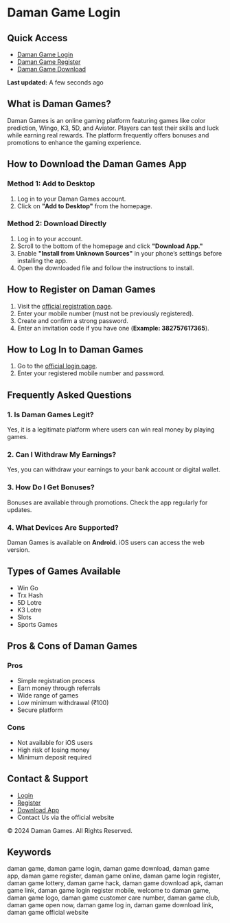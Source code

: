 # Daman Game Login

## Quick Access
- [Daman Game Login](https://damanclub.in/#/register?invitationCode=382757617365)
- [Daman Game Register](https://damanclub.in/#/register?invitationCode=382757617365)
- [Daman Game Download](https://damanclub.in/#/register?invitationCode=382757617365)

**Last updated:** A few seconds ago  

## What is Daman Games?
Daman Games is an online gaming platform featuring games like color prediction, Wingo, K3, 5D, and Aviator. Players can test their skills and luck while earning real rewards. The platform frequently offers bonuses and promotions to enhance the gaming experience.

## How to Download the Daman Games App
### Method 1: Add to Desktop
1. Log in to your Daman Games account.
2. Click on **"Add to Desktop"** from the homepage.

### Method 2: Download Directly
1. Log in to your account.
2. Scroll to the bottom of the homepage and click **"Download App."**
3. Enable **"Install from Unknown Sources"** in your phone’s settings before installing the app.
4. Open the downloaded file and follow the instructions to install.

## How to Register on Daman Games
1. Visit the [official registration page](https://damangames.one/register/).
2. Enter your mobile number (must not be previously registered).
3. Create and confirm a strong password.
4. Enter an invitation code if you have one (**Example: 382757617365**).

## How to Log In to Daman Games
1. Go to the [official login page](https://damangames.one/login/).
2. Enter your registered mobile number and password.

## Frequently Asked Questions

### 1. Is Daman Games Legit?
Yes, it is a legitimate platform where users can win real money by playing games.

### 2. Can I Withdraw My Earnings?
Yes, you can withdraw your earnings to your bank account or digital wallet.

### 3. How Do I Get Bonuses?
Bonuses are available through promotions. Check the app regularly for updates.

### 4. What Devices Are Supported?
Daman Games is available on **Android**. iOS users can access the web version.

## Types of Games Available
- Win Go
- Trx Hash
- 5D Lotre
- K3 Lotre
- Slots
- Sports Games

## Pros & Cons of Daman Games

### Pros
- Simple registration process
- Earn money through referrals
- Wide range of games
- Low minimum withdrawal (₹100)
- Secure platform

### Cons
- Not available for iOS users
- High risk of losing money
- Minimum deposit required

## Contact & Support
- [Login](https://damangames.support/login/)
- [Register](https://damangames.support/register/)
- [Download App](https://damangames.support/download/)
- Contact Us via the official website  

© 2024 Daman Games. All Rights Reserved.  

## Keywords
daman game, daman game login, daman game download, daman game app, daman game register, daman game online, daman game login register, daman game lottery, daman game hack, daman game download apk, daman game link, daman game login register mobile, welcome to daman game, daman game logo, daman game customer care number, daman game club, daman game open now, daman game log in, daman game download link, daman game official website
